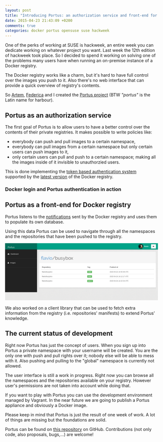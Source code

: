 ```yaml
---
layout: post
title: "Introducing Portus: an authorization service and front-end for Docker registry"
date: 2015-04-23 21:43:09 +0200
comments: true
categories: docker portus opensuse suse hackweek
---
```


One of the perks of working at SUSE is hackweek, an entire week you can dedicate
working on whatever project you want. Last week the 12th edition of hackweek
took place. So I decided to spend it working on solving one of the problems many
users have when running an on-premise instance of a Docker registry.

The Docker registry works like a charm, but it's hard to have full
control over the images you push to it. Also there's no web interface
that can provide a quick overview of registry's contents.

So [Artem](https://twitter.com/skullzeek), [Federica](https://twitter.com/eotchi)
and I created the [Portus project](https://github.com/SUSE/Portus) (BTW
*"portus"* is the Latin name for harbour).

## Portus as an authorization service

The first goal of Portus is to allow users to have a better control over the
contents of their private registries. It makes possible to write policies
like:

  * everybody can push and pull images to a certain namespace,
  * everybody can pull images from a certain namespace but only certain users can
    push images to it,
  * only certain users can pull and push to a certain namespace; making all the
    images inside of it invisible to unauthorzied users.

This is done implementing the
[token based authentication system](https://github.com/docker/distribution/blob/master/docs/spec/auth/token.md)
supported by the [latest version](https://github.com/docker/distribution) of the
Docker registry.

### Docker login and Portus authentication in action

<script type="text/javascript" src="https://asciinema.org/a/19171.js" id="asciicast-19171" async></script>


## Portus as a front-end for Docker registry

Portus listens to the [notifications](https://github.com/docker/distribution/blob/master/docs/notifications.md)
sent by the Docker registry and uses them to populate its own database.

Using this data Portus can be used to navigate through all the namespaces and
the repositories that have been pushed to the registry.

[![repositories view](/images/portus/repositories.png)](/images/portus/repositories.png)

We also worked on a client library that can be used to fetch extra
information from the registry (i.e. repositories' manifests) to extend Portus'
knowledge.

## The current status of development

Right now Portus has just the concept of users. When you sign up into Portus a
private namespace with your username will be created. You are the only one with
push and pull rights over it; nobody else will be able to mess with it.
Also pushing and pulling to the "global" namespace is currently not allowed.

The user interface is still a work in progress. Right now you can browse all
the namespaces and the repositories available on your registry. However user's
permissions are not taken into account while doing that.

If you want to play with Portus you can use the development environment managed
by Vagrant. In the near future we are going to publish a Portus appliance and
obviously a Docker image.

Please keep in mind that Portus is just the result of one week of work. A lot of
things are missing but the foundations are solid.

Portus can be found on [this repository](https://github.com/SUSE/Portus) on
GitHub. Contributions (not only code, also proposals, bugs,...) are welcome!
